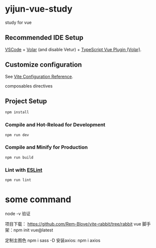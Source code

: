 # yijun-vue-study

study for vue

## Recommended IDE Setup

[VSCode](https://code.visualstudio.com/) + [Volar](https://marketplace.visualstudio.com/items?itemName=Vue.volar) (and disable Vetur) + [TypeScript Vue Plugin (Volar)](https://marketplace.visualstudio.com/items?itemName=Vue.vscode-typescript-vue-plugin).

## Customize configuration

See [Vite Configuration Reference](https://vitejs.dev/config/).

composables
directives

## Project Setup

```sh
npm install
```

### Compile and Hot-Reload for Development

```sh
npm run dev
```

### Compile and Minify for Production

```sh
npm run build
```

### Lint with [ESLint](https://eslint.org/)

```sh
npm run lint
```

# some command

node -v 验证

项目下载：
https://github.com/Rem-Blove/vite-rabbit/tree/rabbit
vue 脚手架：npm init vue@latest

定制主图色
npm i sass -D
安装axios: npm i axios


